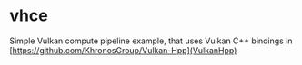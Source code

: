 # vhce
Simple Vulkan compute pipeline example, that uses Vulkan C++ bindings in [https://github.com/KhronosGroup/Vulkan-Hpp](VulkanHpp)
